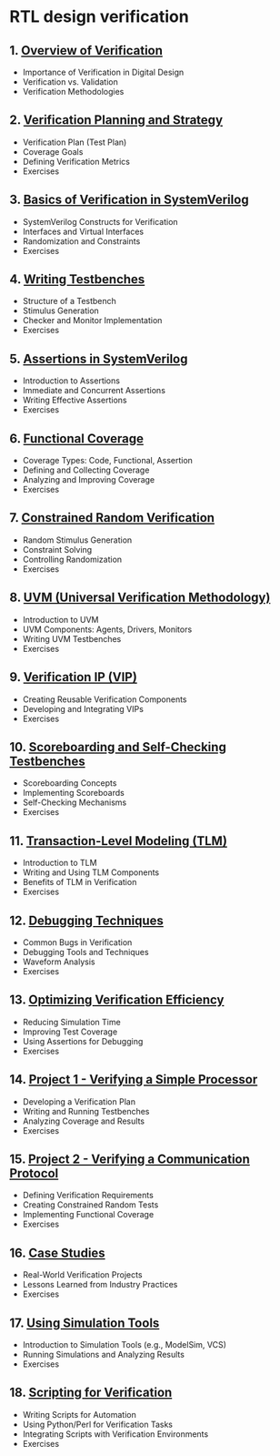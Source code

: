 # RTL design verification
## 1. [Overview of Verification](RTL_design_verification/chapter_00001.md)
  - Importance of Verification in Digital Design
  - Verification vs. Validation
  - Verification Methodologies
## 2. [Verification Planning and Strategy](RTL_design_verification/chapter_00002.md)
  - Verification Plan (Test Plan)
  - Coverage Goals
  - Defining Verification Metrics
  - Exercises
## 3. [Basics of Verification in SystemVerilog](RTL_design_verification/chapter_00003.md)
  - SystemVerilog Constructs for Verification
  - Interfaces and Virtual Interfaces
  - Randomization and Constraints
  - Exercises
## 4. [Writing Testbenches](RTL_design_verification/chapter_00004.md)
  - Structure of a Testbench
  - Stimulus Generation
  - Checker and Monitor Implementation
  - Exercises
## 5. [Assertions in SystemVerilog](RTL_design_verification/chapter_00005.md)
  - Introduction to Assertions
  - Immediate and Concurrent Assertions
  - Writing Effective Assertions
  - Exercises
## 6. [Functional Coverage](RTL_design_verification/chapter_00006.md)
  - Coverage Types: Code, Functional, Assertion
  - Defining and Collecting Coverage
  - Analyzing and Improving Coverage
  - Exercises
## 7. [Constrained Random Verification](RTL_design_verification/chapter_00007.md)
  - Random Stimulus Generation
  - Constraint Solving
  - Controlling Randomization
  - Exercises
## 8. [UVM (Universal Verification Methodology)](RTL_design_verification/chapter_00008.md)
  - Introduction to UVM
  - UVM Components: Agents, Drivers, Monitors
  - Writing UVM Testbenches
  - Exercises
## 9. [Verification IP (VIP)](RTL_design_verification/chapter_00009.md)
  - Creating Reusable Verification Components
  - Developing and Integrating VIPs
  - Exercises
## 10. [Scoreboarding and Self-Checking Testbenches](RTL_design_verification/chapter_00010.md)
  - Scoreboarding Concepts
  - Implementing Scoreboards
  - Self-Checking Mechanisms
  - Exercises
## 11. [Transaction-Level Modeling (TLM)](RTL_design_verification/chapter_00011.md)
  - Introduction to TLM
  - Writing and Using TLM Components
  - Benefits of TLM in Verification
  - Exercises
## 12. [Debugging Techniques](RTL_design_verification/chapter_00012.md)
  - Common Bugs in Verification
  - Debugging Tools and Techniques
  - Waveform Analysis
  - Exercises
## 13. [Optimizing Verification Efficiency](RTL_design_verification/chapter_00013.md)
  - Reducing Simulation Time
  - Improving Test Coverage
  - Using Assertions for Debugging
  - Exercises
## 14. [Project 1 - Verifying a Simple Processor](RTL_design_verification/chapter_00014.md)
  - Developing a Verification Plan
  - Writing and Running Testbenches
  - Analyzing Coverage and Results
  - Exercises
## 15. [Project 2 - Verifying a Communication Protocol](RTL_design_verification/chapter_00015.md)
  - Defining Verification Requirements
  - Creating Constrained Random Tests
  - Implementing Functional Coverage
  - Exercises
## 16. [Case Studies](RTL_design_verification/chapter_00016.md)
  - Real-World Verification Projects
  - Lessons Learned from Industry Practices
  - Exercises
## 17. [Using Simulation Tools](RTL_design_verification/chapter_00017.md)
  - Introduction to Simulation Tools (e.g., ModelSim, VCS)
  - Running Simulations and Analyzing Results
  - Exercises
## 18. [Scripting for Verification](RTL_design_verification/chapter_00018.md)
  - Writing Scripts for Automation
  - Using Python/Perl for Verification Tasks
  - Integrating Scripts with Verification Environments
  - Exercises
